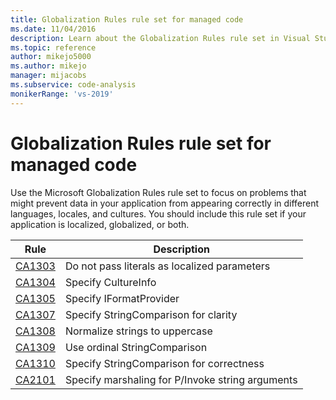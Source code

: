 ```yaml
---
title: Globalization Rules rule set for managed code
ms.date: 11/04/2016
description: Learn about the Globalization Rules rule set in Visual Studio, which focuses on problems related to languages, locales, and cultures. See rule descriptions.
ms.topic: reference
author: mikejo5000
ms.author: mikejo
manager: mijacobs
ms.subservice: code-analysis
monikerRange: 'vs-2019'
---
```


# Globalization Rules rule set for managed code

Use the Microsoft Globalization Rules rule set to focus on problems that might prevent data in your application from appearing correctly in different languages, locales, and cultures. You should include this rule set if your application is localized, globalized, or both.

<!-- docutune:disable -->

|Rule|Description|
|----------|-----------------|
|[CA1303](/dotnet/fundamentals/code-analysis/quality-rules/ca1303)|Do not pass literals as localized parameters|
|[CA1304](/dotnet/fundamentals/code-analysis/quality-rules/ca1304)|Specify CultureInfo|
|[CA1305](/dotnet/fundamentals/code-analysis/quality-rules/ca1305)|Specify IFormatProvider|
|[CA1307](/dotnet/fundamentals/code-analysis/quality-rules/ca1307)|Specify StringComparison for clarity|
|[CA1308](/dotnet/fundamentals/code-analysis/quality-rules/ca1308)|Normalize strings to uppercase|
|[CA1309](/dotnet/fundamentals/code-analysis/quality-rules/ca1309)|Use ordinal StringComparison|
|[CA1310](/dotnet/fundamentals/code-analysis/quality-rules/ca1310)|Specify StringComparison for correctness|
|[CA2101](/dotnet/fundamentals/code-analysis/quality-rules/ca2101)|Specify marshaling for P/Invoke string arguments|
